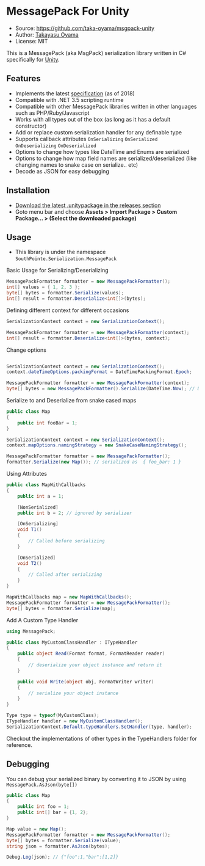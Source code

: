# MessagePack For Unity

- Source: https://github.com/taka-oyama/msgpack-unity
- Author: [Takayasu Oyama](https://github.com/taka-oyama)
- License: MIT

This is a MessagePack (aka MsgPack) serialization library written in C# specifically for [Unity](https://unity3d.com/unity).

## Features

- Implements the latest [specification](https://github.com/msgpack/msgpack/blob/master/spec.md) (as of 2018)
- Compatible with .NET 3.5 scripting runtime
- Compatible with other MessagePack libraries written in other languages such as PHP/Ruby/Javascript
- Works with all types out of the box (as long as it has a default constructor)
- Add or replace custom serialization handler for any definable type
- Supports callback attributes `OnSerializing` `OnSerialized` `OnDeserializing` `OnDeserialized`
- Options to change how types like DateTime and Enums are serialized
- Options to change how map field names are serialized/deserialized (like changing names to snake case on serialize.. etc)
- Decode as JSON for easy debugging

## Installation
- [Download the latest .unitypackage in the releases section](https://github.com/taka-oyama/msgpack-unity/releases)
- Goto menu bar and choose **Assets > Import Package > Custom Package... > (Select the downloaded package)**

## Usage

* This library is under the namespace `SouthPointe.Serialization.MessagePack`

Basic Usage for Serializing/Deserializing

```cs
MessagePackFormatter formatter = new MessagePackFormatter();
int[] values = { 1, 2, 3 };
byte[] bytes = formatter.Serialize(values);
int[] result = formatter.Deserialize<int[]>(bytes);
```


Defining different context for different occasions

```cs
SerializationContext context = new SerializationContext();

MessagePackFormatter formatter = new MessagePackFormatter(context);
int[] result = formatter.Deserialize<int[]>(bytes, context);
```

Change options

```cs

SerializationContext context = new SerializationContext();
context.dateTimeOptions.packingFormat = DateTimePackingFormat.Epoch;

MessagePackFormatter formatter = new MessagePackFormatter(context);
byte[] bytes = new MessagePackFormatter().Serialize(DateTime.Now); // DateTime serialized as double instead of Ext format.
```

Serialize to and Deserialize from snake cased maps

```cs
public class Map
{
    public int fooBar = 1;
}

SerializationContext context = new SerializationContext();
context.mapOptions.namingStrategy = new SnakeCaseNamingStrategy();

MessagePackFormatter formatter = new MessagePackFormatter();
formatter.Serialize(new Map()); // serialized as  { foo_bar: 1 }
```

Using Attributes

```cs
public class MapWithCallbacks
{
    public int a = 1;

    [NonSerialized]
    public int b = 2; // ignored by serializer

    [OnSerializing]
    void T1()
    {
        // Called before serializing
    }

    [OnSerialized]
    void T2()
    {
        // Called after serializing
    }
}

MapWithCallbacks map = new MapWithCallbacks();
MessagePackFormatter formatter = new MessagePackFormatter();
byte[] bytes = formatter.Serialize(map);
```

Add A Custom Type Handler

```cs
using MessagePack;

public class MyCustomClassHandler : ITypeHandler
{
    public object Read(Format format, FormatReader reader)
    {
        // deserialize your object instance and return it
    }

    public void Write(object obj, FormatWriter writer)
    {
        // serialize your object instance
    }
}

Type type = typeof(MyCustomClass);
ITypeHandler handler = new MyCustomClassHandler();
SerializationContext.Default.typeHandlers.SetHandler(type, handler);
```

Checkout the implementations of other types in the TypeHandlers folder for reference.

## Debugging

You can debug your serialized binary by converting it to JSON by using `MessagePack.AsJson(byte[])`


```cs
public class Map
{
    public int foo = 1;
    public int[] bar = {1, 2};
}

Map value = new Map();
MessagePackFormatter formatter = new MessagePackFormatter();
byte[] bytes = formatter.Serialize(value);
string json = formatter.AsJson(bytes);

Debug.Log(json); // {"foo":1,"bar":[1,2]}
```

